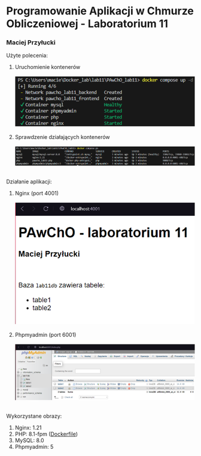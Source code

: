 # Programowanie Aplikacji w Chmurze Obliczeniowej - Laboratorium 11
### Maciej Przyłucki

Użyte polecenia:

1. Uruchomienie kontenerów<br><br>
<img src="screenshots/compose_up.png"><br><br>
2. Sprawdzenie działających kontenerów<br><br>
<img src="screenshots/compose_ps.png"><br><br>

Działanie aplikacji:

1. Nginx (port 4001)<br><br>
<img src="screenshots/localhost_nginx.png"><br><br>
2. Phpmyadmin (port 6001)<br><br>
<img src="screenshots/localhost_phpmyadmin.png"><br><br>

Wykorzystane obrazy:

1. Nginx: 1.21
2. PHP: 8.1-fpm ([Dockerfile](./.docker/php/Dockerfile))
3. MySQL: 8.0
4. Phpmyadmin: 5

